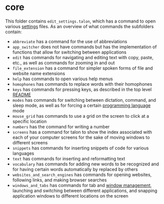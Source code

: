 # core

This folder contains `edit_settings.talon`, which has a command to open various [settings](https://github.com/talonhub/community?tab=readme-ov-file#settings) files. As an overview of what commands the subfolders contain:

- `abbreviate` has a command for the use of abbreviations
- `app_switcher` does not have commands but has the implementation of functions that allow for switching between applications
- `edit` has commands for navigating and editing text with copy, paste, etc., as well as commands for zooming in and out
- `file_extension` has a command for simpler spoken forms of file and website name extensions
- `help` has commands to open various help menus
- `homophones` has commands to replace words with their homophones
- `keys` has commands for pressing keys, as described in the top level [README](https://github.com/talonhub/community?tab=readme-ov-file#keys)
- `modes` has commands for switching between dictation, command, and sleep mode, as well as for forcing a certain [programming language](https://github.com/talonhub/community?tab=readme-ov-file#programming-languages) mode
- `mouse_grid` has commands to use a grid on the screen to click at a specific location
- `numbers` has the command for writing a number
- `screens` has a command for talon to show the index associated with each of your computer screens for the sake of moving windows to different screens
- `snippets` has commands for inserting snippets of code for various languages
- `text` has commands for inserting and reformatting text
- `vocabulary` has commands for adding new words to be recognized and for having certain words automatically by replaced by others
- `websites_and_search_engines` has commands for opening websites, following links, and making browser searches
- `windows_and_tabs` has commands for tab and [window management](https://github.com/talonhub/community?tab=readme-ov-file#window-management), launching and switching between different applications, and snapping application windows to different locations on the screen
